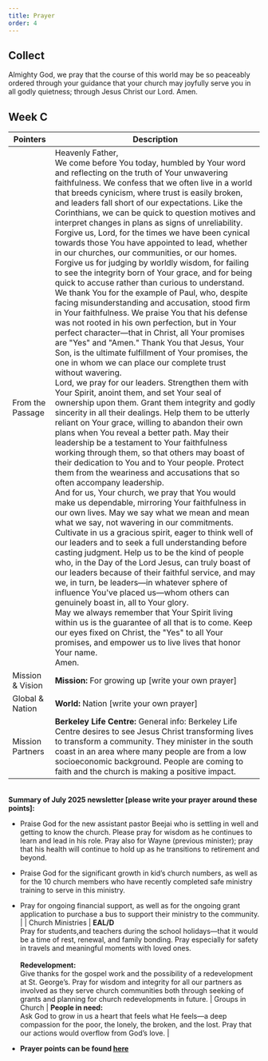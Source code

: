 ```yaml
---
title: Prayer
order: 4
---
```


## Collect
Almighty God, we pray that the course of this world may be so peaceably ordered through your guidance that your church may joyfully serve you in all godly quietness; through Jesus Christ our Lord. Amen.


## Week C

| Pointers | Description |
| --- | --- |
| From the Passage | Heavenly Father,<br> We come before You today, humbled by Your word and reflecting on the truth of Your unwavering faithfulness. We confess that we often live in a world that breeds cynicism, where trust is easily broken, and leaders fall short of our expectations. Like the Corinthians, we can be quick to question motives and interpret changes in plans as signs of unreliability.<br>Forgive us, Lord, for the times we have been cynical towards those You have appointed to lead, whether in our churches, our communities, or our homes. Forgive us for judging by worldly wisdom, for failing to see the integrity born of Your grace, and for being quick to accuse rather than curious to understand.<br>We thank You for the example of Paul, who, despite facing misunderstanding and accusation, stood firm in Your faithfulness. We praise You that his defense was not rooted in his own perfection, but in Your perfect character—that in Christ, all Your promises are "Yes" and "Amen." Thank You that Jesus, Your Son, is the ultimate fulfillment of Your promises, the one in whom we can place our complete trust without wavering.<br>Lord, we pray for our leaders. Strengthen them with Your Spirit, anoint them, and set Your seal of ownership upon them. Grant them integrity and godly sincerity in all their dealings. Help them to be utterly reliant on Your grace, willing to abandon their own plans when You reveal a better path. May their leadership be a testament to Your faithfulness working through them, so that others may boast of their dedication to You and to Your people. Protect them from the weariness and accusations that so often accompany leadership.<br>And for us, Your church, we pray that You would make us dependable, mirroring Your faithfulness in our own lives. May we say what we mean and mean what we say, not wavering in our commitments. Cultivate in us a gracious spirit, eager to think well of our leaders and to seek a full understanding before casting judgment. Help us to be the kind of people who, in the Day of the Lord Jesus, can truly boast of our leaders because of their faithful service, and may we, in turn, be leaders—in whatever sphere of influence You've placed us—whom others can genuinely boast in, all to Your glory.<br>May we always remember that Your Spirit living within us is the guarantee of all that is to come. Keep our eyes fixed on Christ, the "Yes" to all Your promises, and empower us to live lives that honor Your name.<br>Amen. |
| Mission & Vision | **Mission:** For growing up [write your own prayer] | 
| Global & Nation | **World:** Nation [write your own prayer] |
| Mission Partners  | **Berkeley Life Centre:** General info: Berkeley Life Centre desires to see Jesus Christ transforming lives to transform a community. They minister in the south coast in an area where many people are from a low socioeconomic background. People are coming to faith and the church is making a positive impact.
 <br> **Summary of July 2025 newsletter [please write your prayer around these points]:**
- Praise God for the new assistant pastor Beejai who is settling in well and getting to know the church. Please pray for wisdom as he continues to learn and lead in his role. Pray also for Wayne (previous minister); pray that his health will continue to hold up as he transitions to retirement and beyond. 
- Praise God for the significant growth in kid’s church numbers, as well as for the 10 church members who have recently completed safe ministry training to serve in this ministry. 
- Pray for ongoing financial support, as well as for the ongoing grant application to purchase a bus to support their ministry to the community. |
| Church Ministries | **EAL/D** <br>Pray for students,and teachers during the school holidays—that it would be a time of rest, renewal, and family bonding. Pray especially for safety in travels and meaningful moments with loved ones. <br><br> **Redevelopment:** <br>
Give thanks for the gospel work and the possibility of a redevelopment at St. George’s. Pray for wisdom and integrity for all our partners as involved as they serve church communities both through seeking of grants and planning for church redevelopments in future.
| Groups in Church | **People in need:** <br>Ask God to grow in us a heart that feels what He feels—a deep compassion for the poor, the lonely, the broken, and the lost. Pray that our actions would overflow from God’s love. |



- **Prayer points can be found [here](https://stgeorgeshurstville.org.au/prayer)**
